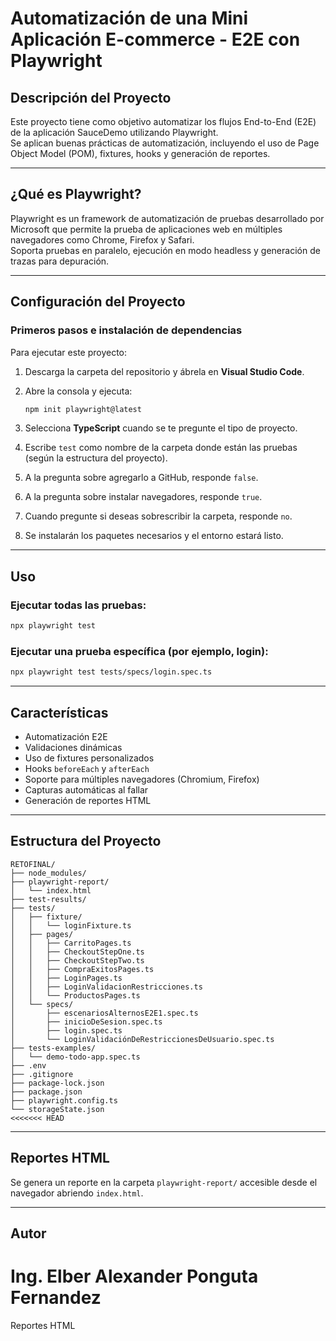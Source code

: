 
# Automatización de una Mini Aplicación E-commerce - E2E con Playwright

## Descripción del Proyecto

Este proyecto tiene como objetivo automatizar los flujos End-to-End (E2E) de la aplicación SauceDemo utilizando Playwright.  
Se aplican buenas prácticas de automatización, incluyendo el uso de Page Object Model (POM), fixtures, hooks y generación de reportes.

---

## ¿Qué es Playwright?

Playwright es un framework de automatización de pruebas desarrollado por Microsoft que permite la prueba de aplicaciones web en múltiples navegadores como Chrome, Firefox y Safari.  
Soporta pruebas en paralelo, ejecución en modo headless y generación de trazas para depuración.

---

## Configuración del Proyecto

### Primeros pasos e instalación de dependencias

Para ejecutar este proyecto:

1. Descarga la carpeta del repositorio y ábrela en **Visual Studio Code**.
2. Abre la consola y ejecuta:

   ```bash
   npm init playwright@latest
   ```

3. Selecciona **TypeScript** cuando se te pregunte el tipo de proyecto.
4. Escribe `test` como nombre de la carpeta donde están las pruebas (según la estructura del proyecto).
5. A la pregunta sobre agregarlo a GitHub, responde `false`.
6. A la pregunta sobre instalar navegadores, responde `true`.
7. Cuando pregunte si deseas sobrescribir la carpeta, responde `no`.
8. Se instalarán los paquetes necesarios y el entorno estará listo.

---

## Uso

### Ejecutar todas las pruebas:

```bash
npx playwright test
```

### Ejecutar una prueba específica (por ejemplo, login):

```bash
npx playwright test tests/specs/login.spec.ts
```

---

## Características

- Automatización E2E
- Validaciones dinámicas
- Uso de fixtures personalizados
- Hooks `beforeEach` y `afterEach`
- Soporte para múltiples navegadores (Chromium, Firefox)
- Capturas automáticas al fallar
- Generación de reportes HTML

---

## Estructura del Proyecto

```
RETOFINAL/
├── node_modules/
├── playwright-report/
│   └── index.html
├── test-results/
├── tests/
│   ├── fixture/
│   │   └── loginFixture.ts
│   ├── pages/
│   │   ├── CarritoPages.ts
│   │   ├── CheckoutStepOne.ts
│   │   ├── CheckoutStepTwo.ts
│   │   ├── CompraExitosPages.ts
│   │   ├── LoginPages.ts
│   │   ├── LoginValidacionRestricciones.ts
│   │   └── ProductosPages.ts
│   └── specs/
│       ├── escenariosAlternosE2E1.spec.ts
│       ├── inicioDeSesion.spec.ts
│       ├── login.spec.ts
│       └── LoginValidaciónDeRestriccionesDeUsuario.spec.ts
├── tests-examples/
│   └── demo-todo-app.spec.ts
├── .env
├── .gitignore
├── package-lock.json
├── package.json
├── playwright.config.ts
└── storageState.json
<<<<<<< HEAD
```

---

## Reportes HTML

Se genera un reporte en la carpeta `playwright-report/` accesible desde el navegador abriendo `index.html`.

---

## Autor

**Ing. Elber Alexander Ponguta Fernandez**
=======
Reportes HTML

